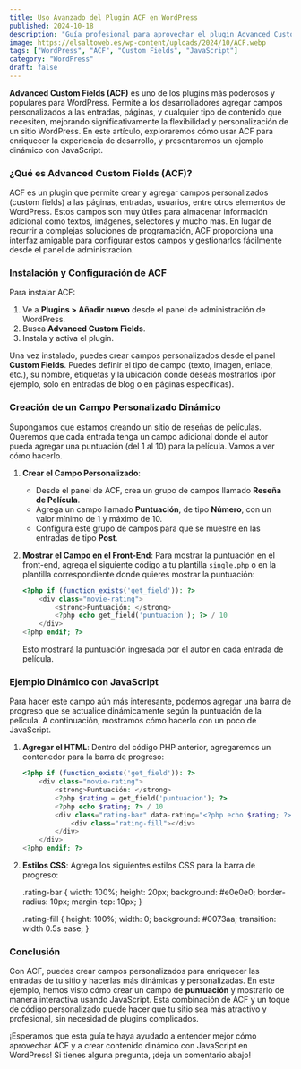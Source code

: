 ```yaml
---
title: Uso Avanzado del Plugin ACF en WordPress
published: 2024-10-18
description: "Guía profesional para aprovechar el plugin Advanced Custom Fields (ACF) en WordPress con un ejemplo dinámico en JavaScript."
image: https://elsaltoweb.es/wp-content/uploads/2024/10/ACF.webp
tags: ["WordPress", "ACF", "Custom Fields", "JavaScript"]
category: "WordPress"
draft: false
---
```


**Advanced Custom Fields (ACF)** es uno de los plugins más poderosos y populares para WordPress. Permite a los desarrolladores agregar campos personalizados a las entradas, páginas, y cualquier tipo de contenido que necesiten, mejorando significativamente la flexibilidad y personalización de un sitio WordPress. En este artículo, exploraremos cómo usar ACF para enriquecer la experiencia de desarrollo, y presentaremos un ejemplo dinámico con JavaScript.

### ¿Qué es Advanced Custom Fields (ACF)?

ACF es un plugin que permite crear y agregar campos personalizados (custom fields) a las páginas, entradas, usuarios, entre otros elementos de WordPress. Estos campos son muy útiles para almacenar información adicional como textos, imágenes, selectores y mucho más. En lugar de recurrir a complejas soluciones de programación, ACF proporciona una interfaz amigable para configurar estos campos y gestionarlos fácilmente desde el panel de administración.

### Instalación y Configuración de ACF

Para instalar ACF:
1. Ve a **Plugins > Añadir nuevo** desde el panel de administración de WordPress.
2. Busca **Advanced Custom Fields**.
3. Instala y activa el plugin.

Una vez instalado, puedes crear campos personalizados desde el panel **Custom Fields**. Puedes definir el tipo de campo (texto, imagen, enlace, etc.), su nombre, etiquetas y la ubicación donde deseas mostrarlos (por ejemplo, solo en entradas de blog o en páginas específicas).

### Creación de un Campo Personalizado Dinámico

Supongamos que estamos creando un sitio de reseñas de películas. Queremos que cada entrada tenga un campo adicional donde el autor pueda agregar una puntuación (del 1 al 10) para la película. Vamos a ver cómo hacerlo.

1. **Crear el Campo Personalizado**:
   - Desde el panel de ACF, crea un grupo de campos llamado **Reseña de Película**.
   - Agrega un campo llamado **Puntuación**, de tipo **Número**, con un valor mínimo de 1 y máximo de 10.
   - Configura este grupo de campos para que se muestre en las entradas de tipo **Post**.

2. **Mostrar el Campo en el Front-End**:
   Para mostrar la puntuación en el front-end, agrega el siguiente código a tu plantilla `single.php` o en la plantilla correspondiente donde quieres mostrar la puntuación:

   ```php
   <?php if (function_exists('get_field')): ?>
       <div class="movie-rating">
           <strong>Puntuación: </strong>
           <?php echo get_field('puntuacion'); ?> / 10
       </div>
   <?php endif; ?>
   ```

   Esto mostrará la puntuación ingresada por el autor en cada entrada de película.

### Ejemplo Dinámico con JavaScript

Para hacer este campo aún más interesante, podemos agregar una barra de progreso que se actualice dinámicamente según la puntuación de la película. A continuación, mostramos cómo hacerlo con un poco de JavaScript.

1. **Agregar el HTML**:
   Dentro del código PHP anterior, agregaremos un contenedor para la barra de progreso:

   ```php
   <?php if (function_exists('get_field')): ?>
       <div class="movie-rating">
           <strong>Puntuación: </strong>
           <?php $rating = get_field('puntuacion'); ?>
           <?php echo $rating; ?> / 10
           <div class="rating-bar" data-rating="<?php echo $rating; ?>">
               <div class="rating-fill"></div>
           </div>
       </div>
   <?php endif; ?>
   ```

2. **Estilos CSS**:
   Agrega los siguientes estilos CSS para la barra de progreso:


   .rating-bar {
          width: 100%;
       height: 20px;
       background: #e0e0e0;
       border-radius: 10px;
       margin-top: 10px;
   }

   .rating-fill {
       height: 100%;
       width: 0;
       background: #0073aa;
       transition: width 0.5s ease;
   }



### Conclusión

Con ACF, puedes crear campos personalizados para enriquecer las entradas de tu sitio y hacerlas más dinámicas y personalizadas. En este ejemplo, hemos visto cómo crear un campo de **puntuación** y mostrarlo de manera interactiva usando JavaScript. Esta combinación de ACF y un toque de código personalizado puede hacer que tu sitio sea más atractivo y profesional, sin necesidad de plugins complicados.

¡Esperamos que esta guía te haya ayudado a entender mejor cómo aprovechar ACF y a crear contenido dinámico con JavaScript en WordPress! Si tienes alguna pregunta, ¡deja un comentario abajo!
